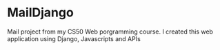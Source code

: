 # MailDjango
Mail project from my CS50 Web porgramming course. 
I created this web application using Django, Javascripts and APIs
